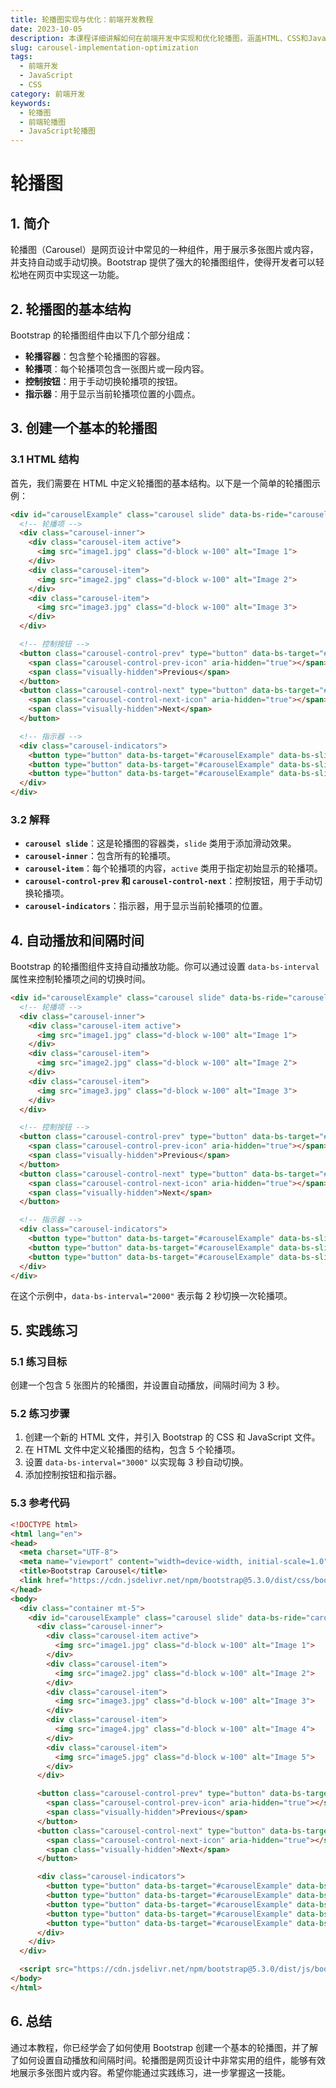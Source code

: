 ```yaml
---
title: 轮播图实现与优化：前端开发教程
date: 2023-10-05
description: 本课程详细讲解如何在前端开发中实现和优化轮播图，涵盖HTML、CSS和JavaScript的基础与进阶技巧。
slug: carousel-implementation-optimization
tags:
  - 前端开发
  - JavaScript
  - CSS
category: 前端开发
keywords:
  - 轮播图
  - 前端轮播图
  - JavaScript轮播图
---
```


# 轮播图

## 1. 简介

轮播图（Carousel）是网页设计中常见的一种组件，用于展示多张图片或内容，并支持自动或手动切换。Bootstrap 提供了强大的轮播图组件，使得开发者可以轻松地在网页中实现这一功能。

## 2. 轮播图的基本结构

Bootstrap 的轮播图组件由以下几个部分组成：

- **轮播容器**：包含整个轮播图的容器。
- **轮播项**：每个轮播项包含一张图片或一段内容。
- **控制按钮**：用于手动切换轮播项的按钮。
- **指示器**：用于显示当前轮播项位置的小圆点。

## 3. 创建一个基本的轮播图

### 3.1 HTML 结构

首先，我们需要在 HTML 中定义轮播图的基本结构。以下是一个简单的轮播图示例：

```html
<div id="carouselExample" class="carousel slide" data-bs-ride="carousel">
  <!-- 轮播项 -->
  <div class="carousel-inner">
    <div class="carousel-item active">
      <img src="image1.jpg" class="d-block w-100" alt="Image 1">
    </div>
    <div class="carousel-item">
      <img src="image2.jpg" class="d-block w-100" alt="Image 2">
    </div>
    <div class="carousel-item">
      <img src="image3.jpg" class="d-block w-100" alt="Image 3">
    </div>
  </div>

  <!-- 控制按钮 -->
  <button class="carousel-control-prev" type="button" data-bs-target="#carouselExample" data-bs-slide="prev">
    <span class="carousel-control-prev-icon" aria-hidden="true"></span>
    <span class="visually-hidden">Previous</span>
  </button>
  <button class="carousel-control-next" type="button" data-bs-target="#carouselExample" data-bs-slide="next">
    <span class="carousel-control-next-icon" aria-hidden="true"></span>
    <span class="visually-hidden">Next</span>
  </button>

  <!-- 指示器 -->
  <div class="carousel-indicators">
    <button type="button" data-bs-target="#carouselExample" data-bs-slide-to="0" class="active" aria-current="true" aria-label="Slide 1"></button>
    <button type="button" data-bs-target="#carouselExample" data-bs-slide-to="1" aria-label="Slide 2"></button>
    <button type="button" data-bs-target="#carouselExample" data-bs-slide-to="2" aria-label="Slide 3"></button>
  </div>
</div>
```

### 3.2 解释

- **`carousel slide`**：这是轮播图的容器类，`slide` 类用于添加滑动效果。
- **`carousel-inner`**：包含所有的轮播项。
- **`carousel-item`**：每个轮播项的内容，`active` 类用于指定初始显示的轮播项。
- **`carousel-control-prev` 和 `carousel-control-next`**：控制按钮，用于手动切换轮播项。
- **`carousel-indicators`**：指示器，用于显示当前轮播项的位置。

## 4. 自动播放和间隔时间

Bootstrap 的轮播图组件支持自动播放功能。你可以通过设置 `data-bs-interval` 属性来控制轮播项之间的切换时间。

```html
<div id="carouselExample" class="carousel slide" data-bs-ride="carousel" data-bs-interval="2000">
  <!-- 轮播项 -->
  <div class="carousel-inner">
    <div class="carousel-item active">
      <img src="image1.jpg" class="d-block w-100" alt="Image 1">
    </div>
    <div class="carousel-item">
      <img src="image2.jpg" class="d-block w-100" alt="Image 2">
    </div>
    <div class="carousel-item">
      <img src="image3.jpg" class="d-block w-100" alt="Image 3">
    </div>
  </div>

  <!-- 控制按钮 -->
  <button class="carousel-control-prev" type="button" data-bs-target="#carouselExample" data-bs-slide="prev">
    <span class="carousel-control-prev-icon" aria-hidden="true"></span>
    <span class="visually-hidden">Previous</span>
  </button>
  <button class="carousel-control-next" type="button" data-bs-target="#carouselExample" data-bs-slide="next">
    <span class="carousel-control-next-icon" aria-hidden="true"></span>
    <span class="visually-hidden">Next</span>
  </button>

  <!-- 指示器 -->
  <div class="carousel-indicators">
    <button type="button" data-bs-target="#carouselExample" data-bs-slide-to="0" class="active" aria-current="true" aria-label="Slide 1"></button>
    <button type="button" data-bs-target="#carouselExample" data-bs-slide-to="1" aria-label="Slide 2"></button>
    <button type="button" data-bs-target="#carouselExample" data-bs-slide-to="2" aria-label="Slide 3"></button>
  </div>
</div>
```

在这个示例中，`data-bs-interval="2000"` 表示每 2 秒切换一次轮播项。

## 5. 实践练习

### 5.1 练习目标

创建一个包含 5 张图片的轮播图，并设置自动播放，间隔时间为 3 秒。

### 5.2 练习步骤

1. 创建一个新的 HTML 文件，并引入 Bootstrap 的 CSS 和 JavaScript 文件。
2. 在 HTML 文件中定义轮播图的结构，包含 5 个轮播项。
3. 设置 `data-bs-interval="3000"` 以实现每 3 秒自动切换。
4. 添加控制按钮和指示器。

### 5.3 参考代码

```html
<!DOCTYPE html>
<html lang="en">
<head>
  <meta charset="UTF-8">
  <meta name="viewport" content="width=device-width, initial-scale=1.0">
  <title>Bootstrap Carousel</title>
  <link href="https://cdn.jsdelivr.net/npm/bootstrap@5.3.0/dist/css/bootstrap.min.css" rel="stylesheet">
</head>
<body>
  <div class="container mt-5">
    <div id="carouselExample" class="carousel slide" data-bs-ride="carousel" data-bs-interval="3000">
      <div class="carousel-inner">
        <div class="carousel-item active">
          <img src="image1.jpg" class="d-block w-100" alt="Image 1">
        </div>
        <div class="carousel-item">
          <img src="image2.jpg" class="d-block w-100" alt="Image 2">
        </div>
        <div class="carousel-item">
          <img src="image3.jpg" class="d-block w-100" alt="Image 3">
        </div>
        <div class="carousel-item">
          <img src="image4.jpg" class="d-block w-100" alt="Image 4">
        </div>
        <div class="carousel-item">
          <img src="image5.jpg" class="d-block w-100" alt="Image 5">
        </div>
      </div>

      <button class="carousel-control-prev" type="button" data-bs-target="#carouselExample" data-bs-slide="prev">
        <span class="carousel-control-prev-icon" aria-hidden="true"></span>
        <span class="visually-hidden">Previous</span>
      </button>
      <button class="carousel-control-next" type="button" data-bs-target="#carouselExample" data-bs-slide="next">
        <span class="carousel-control-next-icon" aria-hidden="true"></span>
        <span class="visually-hidden">Next</span>
      </button>

      <div class="carousel-indicators">
        <button type="button" data-bs-target="#carouselExample" data-bs-slide-to="0" class="active" aria-current="true" aria-label="Slide 1"></button>
        <button type="button" data-bs-target="#carouselExample" data-bs-slide-to="1" aria-label="Slide 2"></button>
        <button type="button" data-bs-target="#carouselExample" data-bs-slide-to="2" aria-label="Slide 3"></button>
        <button type="button" data-bs-target="#carouselExample" data-bs-slide-to="3" aria-label="Slide 4"></button>
        <button type="button" data-bs-target="#carouselExample" data-bs-slide-to="4" aria-label="Slide 5"></button>
      </div>
    </div>
  </div>

  <script src="https://cdn.jsdelivr.net/npm/bootstrap@5.3.0/dist/js/bootstrap.bundle.min.js"></script>
</body>
</html>
```

## 6. 总结

通过本教程，你已经学会了如何使用 Bootstrap 创建一个基本的轮播图，并了解了如何设置自动播放和间隔时间。轮播图是网页设计中非常实用的组件，能够有效地展示多张图片或内容。希望你能通过实践练习，进一步掌握这一技能。